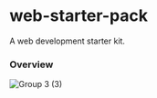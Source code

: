 # web-starter-pack
A web development starter kit.

### Overview

![Group 3 (3)](https://user-images.githubusercontent.com/59335572/197482916-388d9a76-c2f9-4ed1-937a-6ce38a15d436.png)

